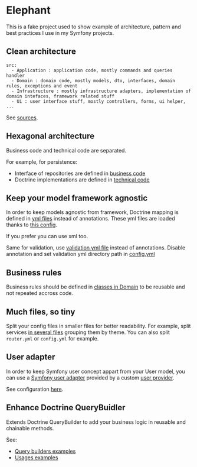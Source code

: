 # Elephant

This is a fake project used to show example of architecture, pattern and best practices I use in my Symfony projects. 

## Clean architecture

```
src:
  - Application : application code, mostly commands and queries handler
  - Domain : domain code, mostly models, dto, interfaces, domain rules, exceptions and event
  - Infrastructure : mostly infrastructure adapters, implementation of domain intefaces, framework related stuff
  - Ui : user interface stuff, mostly controllers, forms, ui helper, ...
```

See [sources](/server/src).

## Hexagonal architecture

Business code and technical code are separated.

For example, for persistence:

* Interface of repositories are defined in [business code](/server/src/Infrastructure/Repository)
* Doctrine implementations are defined in [technical code](/server/src/Domain/Repository)

## Keep your model framework agnostic

In order to keep models agnostic from framework, Doctrine mapping is defined in [yml files](/server/app/config/doctrine/entity) instead of annotations. These yml files are loaded thanks to [this config](/server/app/config/doctrine.yml#L18).

If you prefer you can use xml too.

Same for validation, use [validation yml file](/server/app/config/validation) instead of annotations. Disable annotation and set validation yml directory path in [config.yml](/server/app/config/config.yml#L23)

## Business rules

Business rules should be defined in [classes in Domain](/server/src/Domain/Rules) to be reusable and not repeated accross code.

## Much files, so tiny

Split your config files in smaller files for better readability. For example, split services [in several files](/server/app/config/services) grouping them by theme. You can also split `router.yml` or `config.yml` for example.

## User adapter

In order to keep Symfony user concept appart from your User model, you can use a [Symfony user adapter](/server/src/Infrastructure/Security/User/SymfonyUser.php) provided by a custom [user provider](/server/src/Infrastructure/Security/User/SymfonyUserProvider.php).

See configuration [here](/server/app/config/security.yml#L12).

## Enhance Doctrine QueryBuidler

Extends Doctrine QueryBuilder to add your business logic in reusable and chainable methods.
 
See:
* [Query builders examples](/server/src/Infrastructure/QueryBuilder)
* [Usages examples](/server/src/Infrastructure/Repository)
